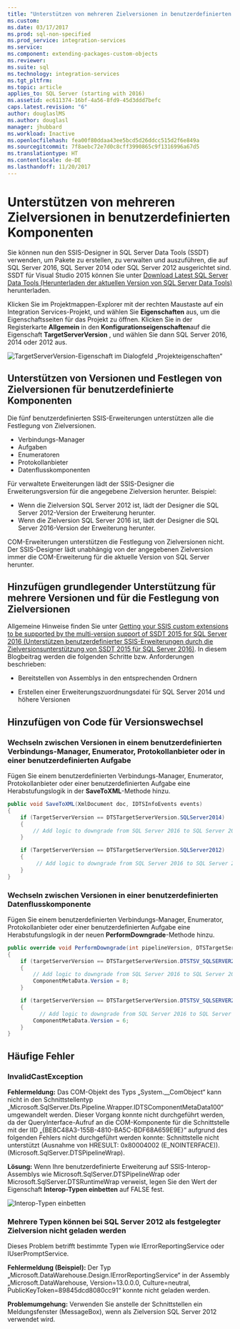 ```yaml
---
title: "Unterstützen von mehreren Zielversionen in benutzerdefinierten Komponenten | Microsoft-Dokumentation"
ms.custom: 
ms.date: 03/17/2017
ms.prod: sql-non-specified
ms.prod_service: integration-services
ms.service: 
ms.component: extending-packages-custom-objects
ms.reviewer: 
ms.suite: sql
ms.technology: integration-services
ms.tgt_pltfrm: 
ms.topic: article
applies_to: SQL Server (starting with 2016)
ms.assetid: ec611374-16bf-4a56-8fd9-45d3ddd7befc
caps.latest.revision: "6"
author: douglaslMS
ms.author: douglasl
manager: jhubbard
ms.workload: Inactive
ms.openlocfilehash: fea00f80ddaa43ee5bcd5d26ddcc515d2f6e849a
ms.sourcegitcommit: 7f8aebc72e7d0c8cff3990865c9f1316996a67d5
ms.translationtype: HT
ms.contentlocale: de-DE
ms.lasthandoff: 11/20/2017
---
```

# <a name="support-multi-targeting-in-your-custom-components"></a>Unterstützen von mehreren Zielversionen in benutzerdefinierten Komponenten
 Sie können nun den SSIS-Designer in SQL Server Data Tools (SSDT) verwenden, um Pakete zu erstellen, zu verwalten und auszuführen, die auf SQL Server 2016, SQL Server 2014 oder SQL Server 2012 ausgerichtet sind. SSDT für Visual Studio 2015 können Sie unter [Download Latest SQL Server Data Tools (Herunterladen der aktuellen Version von SQL Server Data Tools)](../../ssdt/download-sql-server-data-tools-ssdt.md) herunterladen. 

 Klicken Sie im Projektmappen-Explorer mit der rechten Maustaste auf ein Integration Services-Projekt, und wählen Sie **Eigenschaften** aus, um die Eigenschaftsseiten für das Projekt zu öffnen. Klicken Sie in der Registerkarte **Allgemein** in den **Konfigurationseigenschaften**auf die Eigenschaft **TargetServerVersion** , und wählen Sie dann SQL Server 2016, 2014 oder 2012 aus.  
   
 ![TargetServerVersion-Eigenschaft im Dialogfeld „Projekteigenschaften“](../../integration-services/media/targetserverversion2.png "TargetServerVersion property in project properties dialog box")  
 
 ## <a name="multiple-version-support-and-multi-targeting-for-custom-components"></a>Unterstützen von Versionen und Festlegen von Zielversionen für benutzerdefinierte Komponenten
 
Die fünf benutzerdefinierten SSIS-Erweiterungen unterstützen alle die Festlegung von Zielversionen.
-   Verbindungs-Manager
-   Aufgaben
-   Enumeratoren
-   Protokollanbieter
-   Datenflusskomponenten

Für verwaltete Erweiterungen lädt der SSIS-Designer die Erweiterungsversion für die angegebene Zielversion herunter. Beispiel:
-   Wenn die Zielversion SQL Server 2012 ist, lädt der Designer die SQL Server 2012-Version der Erweiterung herunter.
-   Wenn die Zielversion SQL Server 2016 ist, lädt der Designer die SQL Server 2016-Version der Erweiterung herunter.

COM-Erweiterungen unterstützen die Festlegung von Zielversionen nicht. Der SSIS-Designer lädt unabhängig von der angegebenen Zielversion immer die COM-Erweiterung für die aktuelle Version von SQL Server herunter.

## <a name="add-basic-support-for-multiple-versions-and-multi-targeting"></a>Hinzufügen grundlegender Unterstützung für mehrere Versionen und für die Festlegung von Zielversionen

Allgemeine Hinweise finden Sie unter [Getting your SSIS custom extensions to be supported by the multi-version support of SSDT 2015 for SQL Server 2016 (Unterstützen benutzerdefinierter SSIS-Erweiterungen durch die Zielversionsunterstützung von SSDT 2015 für SQL Server 2016)](https://blogs.msdn.microsoft.com/ssis/2016/04/19/getting-your-ssis-custom-extensions-to-be-supported-by-the-multi-version-support-of-ssdt-2015-for-sql-server-2016/). In diesem Blogbeitrag werden die folgenden Schritte bzw. Anforderungen beschrieben:

-   Bereitstellen von Assemblys in den entsprechenden Ordnern

-   Erstellen einer Erweiterungszuordnungsdatei für SQL Server 2014 und höhere Versionen

## <a name="add-code-to-switch-versions"></a>Hinzufügen von Code für Versionswechsel

### <a name="switch-versions-in-a-custom-connection-manager-task-enumerator-or-log-provider"></a>Wechseln zwischen Versionen in einem benutzerdefinierten Verbindungs-Manager, Enumerator, Protokollanbieter oder in einer benutzerdefinierten Aufgabe

Fügen Sie einem benutzerdefinierten Verbindungs-Manager, Enumerator, Protokollanbieter oder einer benutzerdefinierten Aufgabe eine Herabstufungslogik in der **SaveToXML**-Methode hinzu.

```csharp
public void SaveToXML(XmlDocument doc, IDTSInfoEvents events)
{
    if (TargetServerVersion == DTSTargetServerVersion.SQLServer2014)
    {
        // Add logic to downgrade from SQL Server 2016 to SQL Server 2014.
    }

    if (TargetServerVersion == DTSTargetServerVersion.SQLServer2012)
    {
         // Add logic to downgrade from SQL Server 2016 to SQL Server 2012.
    }
}
```

### <a name="switch-versions-in-a-custom-data-flow-component"></a>Wechseln zwischen Versionen in einer benutzerdefinierten Datenflusskomponente

Fügen Sie einem benutzerdefinierten Verbindungs-Manager, Enumerator, Protokollanbieter oder einer benutzerdefinierten Aufgabe eine Herabstufungslogik in der neuen **PerformDowngrade**-Methode hinzu.

```csharp
public override void PerformDowngrade(int pipelineVersion, DTSTargetServerVersion targetServerVersion)
{
    if (targetServerVersion == DTSTargetServerVersion.DTSTSV_SQLSERVER2014)
    {
        // Add logic to downgrade from SQL Server 2016 to SQL Server 2014.
        ComponentMetaData.Version = 8;
    }

    if (targetServerVersion == DTSTargetServerVersion.DTSTSV_SQLSERVER2012)
    {
          // Add logic to downgrade from SQL Server 2016 to SQL Server 2012.
        ComponentMetaData.Version = 6;
    }
}
```

## <a name="common-errors"></a>Häufige Fehler

### <a name="invalidcastexception"></a>InvalidCastException

**Fehlermeldung:** Das COM-Objekt des Typs „System.__ComObject“ kann nicht in den Schnittstellentyp „Microsoft.SqlServer.Dts.Pipeline.Wrapper.IDTSComponentMetaData100“ umgewandelt werden. Dieser Vorgang konnte nicht durchgeführt werden, da der QueryInterface-Aufruf an die COM-Komponente für die Schnittstelle mit der IID „{BE8C48A3-155B-4810-BA5C-BDF68A659E9E}“ aufgrund des folgenden Fehlers nicht durchgeführt werden konnte: Schnittstelle nicht unterstützt (Ausnahme von HRESULT: 0x80004002 (E_NOINTERFACE)). (Microsoft.SqlServer.DTSPipelineWrap).

**Lösung:** Wenn Ihre benutzerdefinierte Erweiterung auf SSIS-Interop-Assemblys wie Microsoft.SqlServer.DTSPipelineWrap oder Microsoft.SqlServer.DTSRuntimeWrap verweist, legen Sie den Wert der Eigenschaft **Interop-Typen einbetten** auf FALSE fest.

![Interop-Typen einbetten](../../integration-services/extending-packages-custom-objects/media/embed-interop-types.png)

### <a name="unable-to-load-some-types-when-target-version-is-sql-server-2012"></a>Mehrere Typen können bei SQL Server 2012 als festgelegter Zielversion nicht geladen werden

Dieses Problem betrifft bestimmte Typen wie IErrorReportingService oder IUserPromptService.

**Fehlermeldung (Beispiel):** Der Typ „Microsoft.DataWarehouse.Design.IErrorReportingService“ in der Assembly „Microsoft.DataWarehouse, Version=13.0.0.0, Culture=neutral, PublicKeyToken=89845dcd8080cc91“ konnte nicht geladen werden.

**Problemumgehung:** Verwenden Sie anstelle der Schnittstellen ein Meldungsfenster (MessageBox), wenn als Zielversion SQL Server 2012 verwendet wird.

